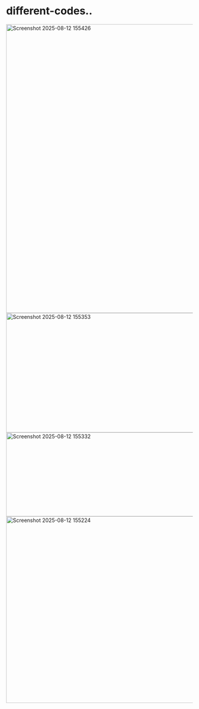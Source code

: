 # different-codes..
<img width="1533" height="778" alt="Screenshot 2025-08-12 155426" src="https://github.com/user-attachments/assets/166d8270-aaf7-4e8c-8f42-7c7ab47e253f" />
<img width="1266" height="322" alt="Screenshot 2025-08-12 155353" src="https://github.com/user-attachments/assets/8f310648-acd0-46e8-ab89-e5fd3fcbce96" />
<img width="1263" height="226" alt="Screenshot 2025-08-12 155332" src="https://github.com/user-attachments/assets/8992179d-e405-4d49-95e6-00dd3d54d17a" />
<img width="1558" height="503" alt="Screenshot 2025-08-12 155224" src="https://github.com/user-attachments/assets/cdd6d7b2-a14a-4823-a589-766d2bb6c91a" />
